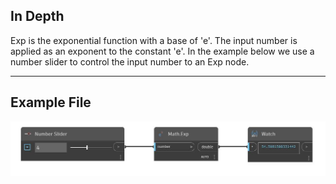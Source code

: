 ## In Depth
Exp is the exponential function with a base of 'e'. The input number is applied as an exponent to the constant 'e'. In the example below we use a number slider to control the input number to an Exp node. 
___
## Example File

![Exp](./DSCore.Math.Exp_img.jpg)

